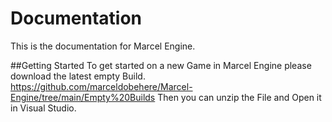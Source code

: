 # Documentation
This is the documentation for Marcel Engine.

##Getting Started
To get started on a new Game in Marcel Engine please download the latest empty Build. https://github.com/marceldobehere/Marcel-Engine/tree/main/Empty%20Builds
Then you can unzip the File and Open it in Visual Studio.

